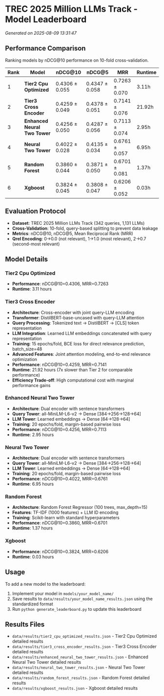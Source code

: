 # TREC 2025 Million LLMs Track - Model Leaderboard

*Generated on 2025-08-09 13:31:47*

## Performance Comparison

Ranking models by nDCG@10 performance on 10-fold cross-validation.

| Rank | Model | nDCG@10 | nDCG@5 | MRR | Runtime | 
|------|--------|---------|--------|-----|---------|
| 1 | **Tier2 Cpu Optimized** | 0.4306 ± 0.055 | 0.4347 ± 0.058 | 0.7263 ± 0.070 | 3.11h |
| 2 | **Tier3 Cross Encoder** | 0.4259 ± 0.049 | 0.4378 ± 0.051 | 0.7141 ± 0.076 | 21.92h |
| 3 | **Enhanced Neural Two Tower** | 0.4256 ± 0.050 | 0.4287 ± 0.056 | 0.7113 ± 0.074 | 2.95h |
| 4 | **Neural Two Tower** | 0.4022 ± 0.028 | 0.4135 ± 0.034 | 0.6761 ± 0.057 | 6.95h |
| 5 | **Random Forest** | 0.3860 ± 0.044 | 0.3871 ± 0.050 | 0.6701 ± 0.081 | 1.37h |
| 6 | **Xgboost** | 0.3824 ± 0.045 | 0.3808 ± 0.047 | 0.6206 ± 0.052 | 0.03h |


## Evaluation Protocol

- **Dataset**: TREC 2025 Million LLMs Track (342 queries, 1,131 LLMs)  
- **Cross-Validation**: 10-fold, query-based splitting to prevent data leakage
- **Metrics**: nDCG@10, nDCG@5, Mean Reciprocal Rank (MRR)
- **Qrel Encoding**: 0→0.0 (not relevant), 1→1.0 (most relevant), 2→0.7 (second-most relevant)

## Model Details

### Tier2 Cpu Optimized
- **Performance**: nDCG@10=0.4306, MRR=0.7263
- **Runtime**: 3.11 hours

### Tier3 Cross Encoder

- **Architecture**: Cross-encoder with joint query-LLM encoding
- **Transformer**: DistilBERT-base-uncased with query-LLM attention
- **Query Processing**: Tokenized text → DistilBERT → [CLS] token representation 
- **LLM Integration**: Learned LLM embeddings concatenated with query representation
- **Training**: 15 epochs/fold, BCE loss for direct relevance prediction, batch_size=48
- **Advanced Features**: Joint attention modeling, end-to-end relevance optimization
- **Performance**: nDCG@10=0.4259, MRR=0.7141  
- **Runtime**: 21.92 hours (7x slower than Tier 2 for comparable performance)
- **Efficiency Trade-off**: High computational cost with marginal performance gains

### Enhanced Neural Two Tower

- **Architecture**: Dual encoder with sentence transformers
- **Query Tower**: all-MiniLM-L6-v2 → Dense [384→256→128→64]
- **LLM Tower**: Learned embeddings → Dense [64→128→64] 
- **Training**: 20 epochs/fold, margin-based pairwise loss
- **Performance**: nDCG@10=0.4256, MRR=0.7113
- **Runtime**: 2.95 hours

### Neural Two Tower

- **Architecture**: Dual encoder with sentence transformers
- **Query Tower**: all-MiniLM-L6-v2 → Dense [384→256→128→64]
- **LLM Tower**: Learned embeddings → Dense [64→128→64] 
- **Training**: 20 epochs/fold, margin-based pairwise loss
- **Performance**: nDCG@10=0.4022, MRR=0.6761
- **Runtime**: 6.95 hours

### Random Forest

- **Architecture**: Random Forest Regressor (100 trees, max_depth=15)
- **Features**: TF-IDF (1000 features) + LLM ID encoding  
- **Training**: Scikit-learn with standard hyperparameters
- **Performance**: nDCG@10=0.3860, MRR=0.6701
- **Runtime**: 1.37 hours

### Xgboost
- **Performance**: nDCG@10=0.3824, MRR=0.6206
- **Runtime**: 0.03 hours

## Usage

To add a new model to the leaderboard:

1. Implement your model in `models/your_model_name/`
2. Save results to `data/results/your_model_name_results.json` using the standardized format
3. Run `python generate_leaderboard.py` to update this leaderboard

## Results Files

- `data/results/tier2_cpu_optimized_results.json` - Tier2 Cpu Optimized detailed results
- `data/results/tier3_cross_encoder_results.json` - Tier3 Cross Encoder detailed results
- `data/results/enhanced_neural_two_tower_results.json` - Enhanced Neural Two Tower detailed results
- `data/results/neural_two_tower_results.json` - Neural Two Tower detailed results
- `data/results/random_forest_results.json` - Random Forest detailed results
- `data/results/xgboost_results.json` - Xgboost detailed results
